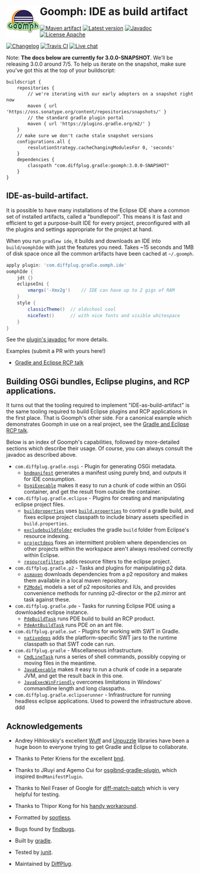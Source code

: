 # <img align="left" src="images/goomph_logo.png"> Goomph: IDE as build artifact

<!---freshmark shields
output = [
	link(shield('Maven artifact', 'mavenCentral', '{{group}}:{{name}}', 'blue'), 'https://bintray.com/{{org}}/opensource/{{name}}/view'),
	link(shield('Latest version', 'latest', '{{stable}}', 'blue'), 'https://github.com/{{org}}/{{name}}/releases/latest'),
	link(shield('Javadoc', 'javadoc', 'OK', 'blue'), 'https://{{org}}.github.io/{{name}}/javadoc/{{stable}}/'),
	link(shield('License Apache', 'license', 'Apache', 'blue'), 'https://tldrlegal.com/license/apache-license-2.0-(apache-2.0)'),
	'',
	link(shield('Changelog', 'changelog', '{{version}}', 'brightgreen'), 'CHANGES.md'),
	link(image('Travis CI', 'https://travis-ci.org/{{org}}/{{name}}.svg?branch=master'), 'https://travis-ci.org/{{org}}/{{name}}'),
	link(shield('Live chat', 'gitter', 'live chat', 'brightgreen'), 'https://gitter.im/{{org}}/{{name}}')
	].join('\n');
-->
[![Maven artifact](https://img.shields.io/badge/mavenCentral-com.diffplug.gradle%3Agoomph-blue.svg)](https://bintray.com/diffplug/opensource/goomph/view)
[![Latest version](https://img.shields.io/badge/latest-2.1.1-blue.svg)](https://github.com/diffplug/goomph/releases/latest)
[![Javadoc](https://img.shields.io/badge/javadoc-OK-blue.svg)](https://diffplug.github.io/goomph/javadoc/2.1.1/)
[![License Apache](https://img.shields.io/badge/license-Apache-blue.svg)](https://tldrlegal.com/license/apache-license-2.0-(apache-2.0))

[![Changelog](https://img.shields.io/badge/changelog-3.0.0--SNAPSHOT-brightgreen.svg)](CHANGES.md)
[![Travis CI](https://travis-ci.org/diffplug/goomph.svg?branch=master)](https://travis-ci.org/diffplug/goomph)
[![Live chat](https://img.shields.io/badge/gitter-live_chat-brightgreen.svg)](https://gitter.im/diffplug/goomph)
<!---freshmark /shields -->

<!---freshmark javadoc
//output = prefixDelimiterReplace(input, 'https://{{org}}.github.io/{{name}}/javadoc/', '/', stable);
output = prefixDelimiterReplace(input, 'https://{{org}}.github.io/{{name}}/javadoc/', '/', 'snapshot');
-->

Note: **The docs below are currently for 3.0.0-SNAPSHOT**.  We'll be releasing 3.0.0 around 7/5.  To help us iterate on the snapshot, make sure you've got this at the top of your buildscript:

```
buildscript {
	repositories {
		// we're iterating with our early adopters on a snapshot right now
		maven { url 'https://oss.sonatype.org/content/repositories/snapshots/' }
		// the standard gradle plugin portal
		maven { url 'https://plugins.gradle.org/m2/' }
	}
	// make sure we don't cache stale snapshot versions
	configurations.all {
		resolutionStrategy.cacheChangingModulesFor 0, 'seconds'
	}
	dependencies {
		classpath "com.diffplug.gradle:goomph:3.0.0-SNAPSHOT"
	}
}
```

## IDE-as-build-artifact.

It is possible to have many installations of the Eclipse IDE share a common set of installed artifacts, called a "bundlepool".  This means it is fast and efficient to get a purpose-built IDE for every project, preconfigured with all
the plugins and settings appropriate for the project at hand.

When you run `gradlew ide`, it builds and downloads an IDE into `build/oomphIde` with just the features you need.  Takes ~15 seconds and 1MB of disk space once all the common artifacts have been cached at `~/.goomph`.

```groovy
apply plugin: 'com.diffplug.gradle.oomph.ide'
oomphIde {
	jdt {}
	eclipseIni {
		vmargs('-Xmx2g')    // IDE can have up to 2 gigs of RAM
	}
	style {
		classicTheme()  // oldschool cool
		niceText()      // with nice fonts and visible whitespace
	}
}
```

See the [plugin's javadoc](https://diffplug.github.io/goomph/javadoc/snapshot/com/diffplug/gradle/oomph/OomphIdePlugin.html) for more details.

Examples (submit a PR with yours here!)
- [Gradle and Eclipse RCP talk](https://github.com/diffplug/gradle_and_eclipse_rcp/blob/master/ide/build.gradle)

## Building OSGi bundles, Eclipse plugins, and RCP applications.

It turns out that the tooling required to implement "IDE-as-build-artifact" is the same tooling required to build Eclipse plugins and RCP applications in the first place.  That is Goomph's other side.  For a canonical example which demonstrates Goomph in use on a real project, see the [Gradle and Eclipse RCP talk](https://github.com/diffplug/gradle_and_eclipse_rcp).

Below is an index of Goomph's capabilities, followed by more-detailed sections which describe their usage.  Of course, you can always consult the javadoc as described above.

* `com.diffplug.gradle.osgi` - Plugin for generating OSGi metadata.
	+ [`bndmanifest`](https://diffplug.github.io/goomph/javadoc/snapshot/com/diffplug/gradle/osgi/BndManifestPlugin.html) generates a manifest using purely bnd, and outputs it for IDE consumption.
	+ [`OsgiExecable`](https://diffplug.github.io/goomph/javadoc/snapshot/com/diffplug/gradle/osgi/OsgiExecable.html) makes it easy to run a chunk of code within an OSGi container, and get the result from outside the container.
* `com.diffplug.gradle.eclipse` - Plugins for creating and manipulating eclipse project files.
	+ [`buildproperties`](https://diffplug.github.io/goomph/javadoc/snapshot/com/diffplug/gradle/eclipse/BuildPropertiesPlugin.html) uses [`build.properties`](http://help.eclipse.org/mars/index.jsp?topic=%2Forg.eclipse.pde.doc.user%2Fguide%2Ftools%2Feditors%2Fmanifest_editor%2Fbuild.htm) to control a gradle build, and fixes eclipse project classpath to include binary assets specified in `build.properties`.
	+ [`excludebuildfolder`](https://diffplug.github.io/goomph/javadoc/snapshot/com/diffplug/gradle/eclipse/ExcludeBuildFolderPlugin.html) excludes the gradle `build` folder from Eclipse's resource indexing.
	+ [`projectdeps`](https://diffplug.github.io/goomph/javadoc/snapshot/com/diffplug/gradle/eclipse/ProjectDepsPlugin.html) fixes an intermittent problem where dependencies on other projects within the workspace aren't always resolved correctly within Eclipse.
	+ [`resourcefilters`](https://diffplug.github.io/goomph/javadoc/snapshot/com/diffplug/gradle/eclipse/ResourceFiltersPlugin.html) adds resource filters to the eclipse project.
* `com.diffplug.gradle.p2` - Tasks and plugins for manipulating p2 data.
	+ [`asmaven`](https://diffplug.github.io/goomph/javadoc/snapshot/com/diffplug/gradle/p2/AsMavenPlugin.html) downloads dependencies from a p2 repository and makes them available in a local maven repository.
	+ [`P2Model`](https://diffplug.github.io/goomph/javadoc/snapshot/com/diffplug/gradle/p2/P2Model.html) models a set of p2 repositories and IUs, and provides convenience methods for running p2-director or the p2.mirror ant task against these.
* `com.diffplug.gradle.pde` - Tasks for running Eclipse PDE using a downloaded eclipse instance.
	+ [`PdeBuildTask`](https://diffplug.github.io/goomph/javadoc/snapshot/com/diffplug/gradle/pde/PdeBuildTask.html) runs PDE build to build an RCP product.
	+ [`PdeAntBuildTask`](https://diffplug.github.io/goomph/javadoc/snapshot/com/diffplug/gradle/pde/PdeAntBuildTask.html) runs PDE on an ant file.
* `com.diffplug.gradle.swt` - Plugins for working with SWT in Gradle.
	+ [`nativedeps`](https://diffplug.github.io/goomph/javadoc/snapshot/com/diffplug/gradle/swt/NativeDepsPlugin.html) adds the platform-specific SWT jars to the runtime classpath so that SWT code can run.
* `com.diffplug.gradle` - Miscellaneous infrastructure.
	+ [`CmdLineTask`](https://diffplug.github.io/goomph/javadoc/snapshot/com/diffplug/gradle/CmdLineTask.html) runs a series of shell commands, possibly copying or moving files in the meantime.
	+ [`JavaExecable`](https://diffplug.github.io/goomph/javadoc/snapshot/com/diffplug/gradle/JavaExecable.html) makes it easy to run a chunk of code in a separate JVM, and get the result back in this one.
	+ [`JavaExecWinFriendly`](https://diffplug.github.io/goomph/javadoc/snapshot/com/diffplug/gradle/JavaExecWinFriendly.html) overcomes limitations in Windows' commandline length and long classpaths.
* `com.diffplug.gradle.eclipserunner` - Infrastructure for running headless eclipse applications.  Used to powerd the infrastructure above.
ddd
<!---freshmark /javadoc -->

## Acknowledgements

* Andrey Hihlovskiy's excellent [Wuff](https://github.com/akhikhl/wuff) and [Unpuzzle](https://github.com/akhikhl/unpuzzle) libraries have been a huge boon to everyone trying to get Gradle and Eclipse to collaborate.
* Thanks to Peter Kriens for the excellent [bnd](https://github.com/bndtools/bnd).
* Thanks to JRuyi and Agemo Cui for [osgibnd-gradle-plugin](https://github.com/jruyi/osgibnd-gradle-plugin), which inspired `BndManifestPlugin`.
* Thanks to Neil Fraser of Google for [diff-match-patch](https://code.google.com/p/google-diff-match-patch/) which is very helpful for testing.
* Thanks to Thipor Kong for his [handy workaround](https://discuss.gradle.org/t/javaexec-fails-for-long-classpaths-on-windows/15266).

* Formatted by [spotless](https://github.com/diffplug/spotless).
* Bugs found by [findbugs](http://findbugs.sourceforge.net/).
* Built by [gradle](http://gradle.org/).
* Tested by [junit](http://junit.org/).
* Maintained by [DiffPlug](http://www.diffplug.com/).
